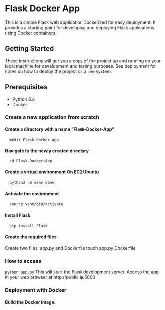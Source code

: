 # Flask Docker App
This is a simple Flask web application Dockerized for easy deployment. It provides a starting point for developing and deploying Flask applications using Docker containers.
## Getting Started
These instructions will get you a copy of the project up and running on your local machine for development and testing purposes. See deployment for notes on how to deploy the project on a live system.
## Prerequisites
 + Python 3.x
 + Docker

### Create a new application from scratch
#### Create a directory with a name "Flask-Docker-App"
      mkdir Flask-Docker-App
      
#### Navigate to the newly created directory
      cd Flask-Docker-App
#### Create a virtual environment On EC2 Ubuntu
      python3 -m venv venv
#### Activate the environment
      source venv/bin/activate
#### Install Flask
      pip install Flask
#### Create the required files
Create two files; app.py and Dockerfile
      touch app.py Dockerfile
### How to access
``` python app.py ```
This will start the Flask development server.
Access the app in your web browser at http://public ip:5000
### Deployment with Docker
#### Build the Docker image:

